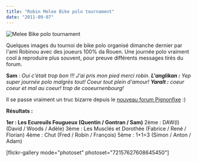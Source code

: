 ```yaml
---
title: "Robin Melee Bike polo tournament"
date: "2011-09-07"
---
```


![](http://www.guidoline.com/wp-content/uploads/2011/09/melle-tournoi.jpg "Melee Bike polo tournament")

Quelques images du tournoi de bike polo organisé dimanche dernier par l'ami Robinou avec des joueurs 100% da Rouen. Une journée polo vraiment cool à reproduire plus souvent, pour preuve différents messages tirés du forum.

**Sam** : _Oui c'était trop bon !!! J'ai pris mon pied merci robin._ _**L'anglikan :** _Yep super journée polo malgrès tout! Coeur tout plein d'amour!__ _**Yaralt :** _coeur coeur et mal au coeur! trop de cooeurnenbourg!__

Il se passe vraiment un truc bizarre depuis le [nouveau forum Pignonfixe](http://www.pignonfixe.com) :)

**Résultats :**

**1er : Les Ecureuils Fougueux (Quentin / Gontran / Sam)** 2ème : DAW(l) (David / Woods / Adèle) 3ème : Les Musclés et Dorothée (Fabrice / René / Florian) 4ème : Chut (Fred / Robin / François) 5ème : 1+1=3 (Simon / Anton / Adam)

\[flickr-gallery mode="photoset" photoset="72157627608645450"\]
